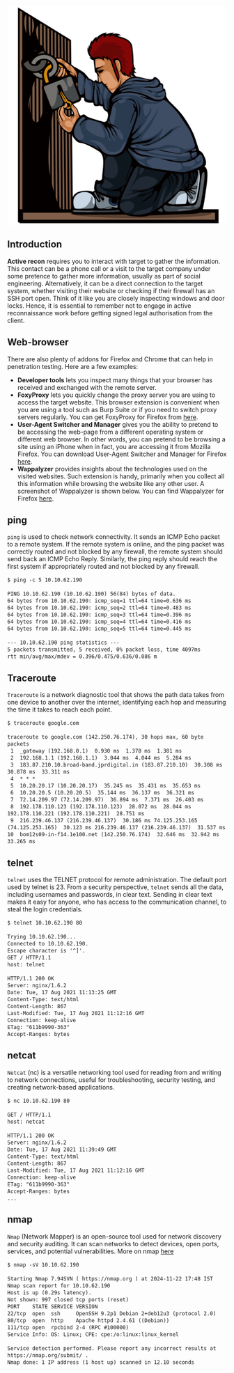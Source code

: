 ![](846c4a9abc7e7d6b2f564c685fe98336.png)

## Introduction

**Active recon** requires you to interact with target to gather the information. This contact can be a phone call or a visit to the target company under some pretence to gather more information, usually as part of social engineering. Alternatively, it can be a direct connection to the target system, whether visiting their website or checking if their firewall has an SSH port open. Think of it like you are closely inspecting windows and door locks. Hence, it is essential to remember not to engage in active reconnaissance work before getting signed legal authorisation from the client.

## Web-browser

There are also plenty of addons for Firefox and Chrome that can help in penetration testing. Here are a few examples:

- **Developer tools** lets you inspect many things that your browser has received and exchanged with the remote server.
- **FoxyProxy** lets you quickly change the proxy server you are using to access the target website. This browser extension is convenient when you are using a tool such as Burp Suite or if you need to switch proxy servers regularly. You can get FoxyProxy for Firefox from [here](https://addons.mozilla.org/en-US/firefox/addon/foxyproxy-standard).
- **User-Agent Switcher and Manager** gives you the ability to pretend to be accessing the web-page from a different operating system or different web browser. In other words, you can pretend to be browsing a site using an iPhone when in fact, you are accessing it from Mozilla Firefox. You can download User-Agent Switcher and Manager for Firefox [here](https://addons.mozilla.org/en-US/firefox/addon/user-agent-string-switcher).
- **Wappalyzer** provides insights about the technologies used on the visited websites. Such extension is handy, primarily when you collect all this information while browsing the website like any other user. A screenshot of Wappalyzer is shown below. You can find Wappalyzer for Firefox [here](https://addons.mozilla.org/en-US/firefox/addon/wappalyzer).

## ping

`ping` is used to check network connectivity. It sends an ICMP Echo packet to a remote system. If the remote system is online, and the ping packet was correctly routed and not blocked by any firewall, the remote system should send back an ICMP Echo Reply. Similarly, the ping reply should reach the first system if appropriately routed and not blocked by any firewall.

```
$ ping -c 5 10.10.62.190

PING 10.10.62.190 (10.10.62.190) 56(84) bytes of data.
64 bytes from 10.10.62.190: icmp_seq=1 ttl=64 time=0.636 ms
64 bytes from 10.10.62.190: icmp_seq=2 ttl=64 time=0.483 ms
64 bytes from 10.10.62.190: icmp_seq=3 ttl=64 time=0.396 ms
64 bytes from 10.10.62.190: icmp_seq=4 ttl=64 time=0.416 ms
64 bytes from 10.10.62.190: icmp_seq=5 ttl=64 time=0.445 ms

--- 10.10.62.190 ping statistics ---
5 packets transmitted, 5 received, 0% packet loss, time 4097ms
rtt min/avg/max/mdev = 0.396/0.475/0.636/0.086 m
```

## Traceroute 

`Traceroute` is a network diagnostic tool that shows the path data takes from one device to another over the internet, identifying each hop and measuring the time it takes to reach each point.

```
$ traceroute google.com

traceroute to google.com (142.250.76.174), 30 hops max, 60 byte packets
 1  _gateway (192.168.0.1)  0.930 ms  1.378 ms  1.381 ms
 2  192.168.1.1 (192.168.1.1)  3.044 ms  4.044 ms  5.284 ms
 3  183.87.210.10.broad-band.jprdigital.in (183.87.210.10)  30.308 ms  30.878 ms  33.311 ms
 4  * * *
 5  10.20.20.17 (10.20.20.17)  35.245 ms  35.431 ms  35.653 ms
 6  10.20.20.5 (10.20.20.5)  35.144 ms  36.137 ms  36.321 ms
 7  72.14.209.97 (72.14.209.97)  36.894 ms  7.371 ms  26.403 ms
 8  192.178.110.123 (192.178.110.123)  28.072 ms  28.044 ms 192.178.110.221 (192.178.110.221)  28.751 ms
 9  216.239.46.137 (216.239.46.137)  30.186 ms 74.125.253.165 (74.125.253.165)  30.123 ms 216.239.46.137 (216.239.46.137)  31.537 ms
10  bom12s09-in-f14.1e100.net (142.250.76.174)  32.646 ms  32.942 ms  33.265 ms
```

## telnet

`telnet` uses the TELNET protocol for remote administration. The default port used by telnet is 23. From a security perspective, `telnet` sends all the data, including usernames and passwords, in clear text. Sending in clear text makes it easy for anyone, who has access to the communication channel, to steal the login credentials.

```
$ telnet 10.10.62.190 80

Trying 10.10.62.190...
Connected to 10.10.62.190.
Escape character is '^]'.
GET / HTTP/1.1
host: telnet

HTTP/1.1 200 OK
Server: nginx/1.6.2
Date: Tue, 17 Aug 2021 11:13:25 GMT
Content-Type: text/html
Content-Length: 867
Last-Modified: Tue, 17 Aug 2021 11:12:16 GMT
Connection: keep-alive
ETag: "611b9990-363"
Accept-Ranges: bytes
```

## netcat

`Netcat` (nc) is a versatile networking tool used for reading from and writing to network connections, useful for troubleshooting, security testing, and creating network-based applications.

```
$ nc 10.10.62.190 80

GET / HTTP/1.1
host: netcat

HTTP/1.1 200 OK
Server: nginx/1.6.2
Date: Tue, 17 Aug 2021 11:39:49 GMT
Content-Type: text/html
Content-Length: 867
Last-Modified: Tue, 17 Aug 2021 11:12:16 GMT
Connection: keep-alive
ETag: "611b9990-363"
Accept-Ranges: bytes
...
```



## nmap 

`Nmap` (Network Mapper) is an open-source tool used for network discovery and security auditing. It can scan networks to detect devices, open ports, services, and potential vulnerabilities. More on nmap [here](https://hexadivine.gitbook.io/hd/notes/tools/nmap)

```
$ nmap -sV 10.10.62.190

Starting Nmap 7.94SVN ( https://nmap.org ) at 2024-11-22 17:48 IST
Nmap scan report for 10.10.62.190
Host is up (0.29s latency).
Not shown: 997 closed tcp ports (reset)
PORT    STATE SERVICE VERSION
22/tcp  open  ssh     OpenSSH 9.2p1 Debian 2+deb12u3 (protocol 2.0)
80/tcp  open  http    Apache httpd 2.4.61 ((Debian))
111/tcp open  rpcbind 2-4 (RPC #100000)
Service Info: OS: Linux; CPE: cpe:/o:linux:linux_kernel

Service detection performed. Please report any incorrect results at https://nmap.org/submit/ .
Nmap done: 1 IP address (1 host up) scanned in 12.10 seconds

```